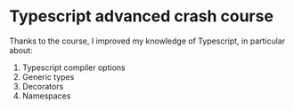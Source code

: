 # Typescript advanced crash course

Thanks to the course, I improved my knowledge of Typescript, in particular about:
1. Typescript compiler options
2. Generic types
3. Decorators
4. Namespaces